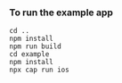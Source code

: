 ### To run the example app
```
cd ..
npm install
npm run build
cd example
npm install
npx cap run ios
```
